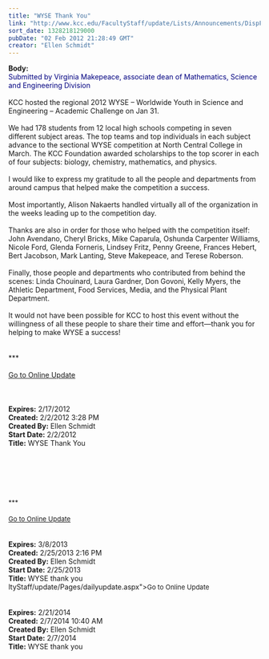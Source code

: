 ```yaml
---
title: "WYSE Thank You"
link: "http://www.kcc.edu/FacultyStaff/update/Lists/Announcements/DispForm.aspx?ID=596"
sort_date: 1328218129000
pubDate: "02 Feb 2012 21:28:49 GMT"
creator: "Ellen Schmidt"
---
```


<div><b>Body:</b> <div class="ExternalClass61967EA6A7244F55B7141B95768D80C6"><div><font color="#000080">Submitted by Virginia Makepeace, associate dean of Mathematics, Science and Engineering Division</font></div>
<div> </div>
<div>KCC hosted the regional 2012 WYSE – Worldwide Youth in Science and Engineering – Academic Challenge on Jan 31.</div>
<div> </div>
<div>We had 178 students from 12 local high schools competing in seven different subject areas. The top teams and top individuals in each subject advance to the sectional WYSE competition at North Central College in March. The KCC Foundation awarded scholarships to the top scorer in each of four subjects: biology, chemistry, mathematics, and physics.</div>
<div> </div>
<div>I would like to express my gratitude to all the people and departments from around campus that helped make the competition a success. </div>
<div> </div>
<div>Most importantly, Alison Nakaerts handled virtually all of the organization in the weeks leading up to the competition day. </div>
<div> </div>
<div>Thanks are also in order for those who helped with the competition itself: John Avendano, Cheryl Bricks, Mike Caparula, Oshunda Carpenter Williams, Nicole Ford, Glenda Forneris, Lindsey Fritz, Penny Greene, Frances Hebert, Bert Jacobson, Mark Lanting, Steve Makepeace, and Terese Roberson. </div>
<div> </div>
<div>Finally, those people and departments who contributed from behind the scenes: Linda Chouinard, Laura Gardner, Don Govoni, Kelly Myers, the Athletic Department, Food Services, Media, and the Physical Plant Department.</div>
<div> </div>
<div>It would not have been possible for KCC to host this event without the willingness of all these people to share their time and effort—thank you for helping to make WYSE a success!<br /></div>
<div>
<div> </div>
<div> </div>
<div>***</div>
<div> </div>
<div><a href="/FacultyStaff/update/Pages/dailyupdate.aspx">Go to Online Update</a></div>
<div> </div>
<div><br /> </div></div></div></div>
<div><b>Expires:</b> 2/17/2012</div>
<div><b>Created:</b> 2/2/2012 3:28 PM</div>
<div><b>Created By:</b> Ellen Schmidt</div>
<div><b>Start Date:</b> 2/2/2012</div>
<div><b>Title:</b> WYSE Thank You</div>
</div>
<div> </div>
<div> </div>
<div> </div>
<div>
<div><br />
<div><font size="2"></font> </div>
<div><font size="2"></font> </div>
<div><font size="2">***</font></div>
<div><font size="2"></font> </div>
<div><font size="2"><a href="/FacultyStaff/update/Pages/dailyupdate.aspx">Go to Online Update</a></font><font size="2"></font></div>
<div><font size="2"></font> </div></div></div>
<div> </div></div></div>
<div><b>Expires:</b> 3/8/2013</div>
<div><b>Created:</b> 2/25/2013 2:16 PM</div>
<div><b>Created By:</b> Ellen Schmidt</div>
<div><b>Start Date:</b> 2/25/2013</div>
<div><b>Title:</b> WYSE thank you</div>
ltyStaff/update/Pages/dailyupdate.aspx"><font size="2">Go to Online Update</font></a></div>
<div></div>
<div></div>
<div><font size="2"></font></div>
<div><font size="2"></font></div>
<div></div></div>
<div><font size="2"></font></div></div></div>
<div> </div>
<div> </div></div></div>
<div><b>Expires:</b> 2/21/2014</div>
<div><b>Created:</b> 2/7/2014 10:40 AM</div>
<div><b>Created By:</b> Ellen Schmidt</div>
<div><b>Start Date:</b> 2/7/2014</div>
<div><b>Title:</b> WYSE thank you</div>
